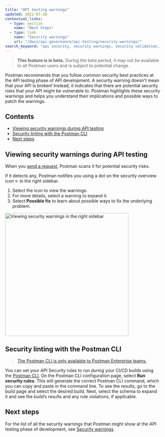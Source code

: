 ```yaml
---
title: "API testing warnings"
updated: 2022-07-20
contextual_links:
  - type: section
    name: "Next Steps"
  - type: link
    name: "Security warnings"
    url: "/docs/api-governance/api-testing/security-warnings/"
search_keyword: "api security, security warnings, security validation, api security audit, api security scan, security audit"
---
```


> **This feature is in beta.** During the beta period, it may not be available to all Postman users and is subject to potential change.

Postman recommends that you follow common security best practices at the API testing phase of API development. A security warning doesn't mean that your API is broken! Instead, it indicates that there are potential security risks that your API might be vulnerable to. Postman highlights these security warnings and helps you understand their implications and possible ways to patch the warnings.

## Contents

* [Viewing security warnings during API testing](#viewing-security-warnings-during-api-testing)
* [Security linting with the Postman CLI](#security-linting-with-the-postman-cli)
* [Next steps](#next-steps)

## Viewing security warnings during API testing

When you [send a request](/docs/sending-requests/requests/), Postman scans it for potential security risks.

If it detects any, Postman notifies you using a dot on the security overview icon <img alt="Security overview icon" src="https://assets.postman.com/postman-docs/icon-lock.jpg#icon" width="11px"> in the right sidebar.

1. Select the icon to view the warnings.
1. For more details, select a warning to expand it.
1. Select **Possible fix** to learn about possible ways to fix the underlying problem.

<img alt="Viewing security warnings in the right sidebar" src="https://assets.postman.com/postman-docs/api-governance-testing-warnings-beta.jpg" width="400px"/>

## Security linting with the Postman CLI

> [The Postman CLI is only available to Postman Enterprise teams.](https://www.postman.com/pricing)

You can set your API Security rules to run during your CI/CD builds using the [Postman CLI](/docs/postman-cli/postman-cli-overview/). On the Postman CLI configuration page, select **Run security rules**. This will generate the correct Postman CLI command, which you can copy and paste in the command line. To see the results, go to the build page and select the desired build. Next, select the schema to expand it and see the build’s results and any rule violations, if applicable.

<!-- TODO: screenshot -->

## Next steps

For the list of all the security warnings that Postman might show at the API testing phase of development, see [Security warnings](/docs/api-governance/api-testing/security-warnings/).
